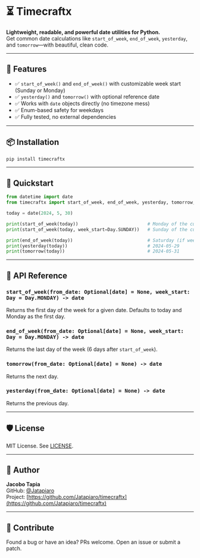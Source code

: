 # ⏳ Timecraftx

**Lightweight, readable, and powerful date utilities for Python.**  
Get common date calculations like `start_of_week`, `end_of_week`, `yesterday`, and `tomorrow`—with beautiful, clean code.

---

## 🔧 Features

- ✅ `start_of_week()` and `end_of_week()` with customizable week start (Sunday or Monday)
- ✅ `yesterday()` and `tomorrow()` with optional reference date
- ✅ Works with `date` objects directly (no timezone mess)
- ✅ Enum-based safety for weekdays
- ✅ Fully tested, no external dependencies

---

## 📦 Installation

```bash
pip install timecraftx
```

---

## 🚀 Quickstart

```python
from datetime import date
from timecraftx import start_of_week, end_of_week, yesterday, tomorrow, Day

today = date(2024, 5, 30)

print(start_of_week(today))                          # Monday of the current week
print(start_of_week(today, week_start=Day.SUNDAY))   # Sunday of the current week

print(end_of_week(today))                            # Saturday (if week starts Monday)
print(yesterday(today))                              # 2024-05-29
print(tomorrow(today))                               # 2024-05-31
```

---

## 📘 API Reference

### `start_of_week(from_date: Optional[date] = None, week_start: Day = Day.MONDAY) -> date`

Returns the first day of the week for a given date. Defaults to today and Monday as the first day.

### `end_of_week(from_date: Optional[date] = None, week_start: Day = Day.MONDAY) -> date`

Returns the last day of the week (6 days after `start_of_week`).

### `tomorrow(from_date: Optional[date] = None) -> date`

Returns the next day.

### `yesterday(from_date: Optional[date] = None) -> date`

Returns the previous day.

---

## 🛡️ License

MIT License. See [LICENSE](./LICENSE).

---

## 👤 Author

**Jacobo Tapia**  
GitHub: [@Jatapiaro](https://github.com/Jatapiaro)  
Project: [https://github.com/Jatapiaro/timecraftx](https://github.com/Jatapiaro/timecraftx)

---

## 🌟 Contribute

Found a bug or have an idea? PRs welcome. Open an issue or submit a patch.
